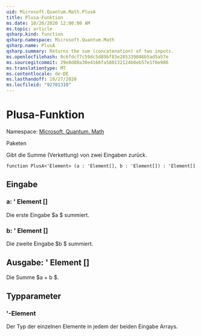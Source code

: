```yaml
---
uid: Microsoft.Quantum.Math.PlusA
title: Plusa-Funktion
ms.date: 10/26/2020 12:00:00 AM
ms.topic: article
qsharp.kind: function
qsharp.namespace: Microsoft.Quantum.Math
qsharp.name: PlusA
qsharp.summary: Returns the sum (concatenation) of two inputs.
ms.openlocfilehash: 0c6fdcf7c59dc5d89bf83e285339046b5ad5a57e
ms.sourcegitcommit: 29e0d88a30e4166fa580132124b0eb57e1f0e986
ms.translationtype: MT
ms.contentlocale: de-DE
ms.lasthandoff: 10/27/2020
ms.locfileid: "92701310"
---
```

# <a name="plusa-function"></a>Plusa-Funktion

Namespace: [Microsoft. Quantum. Math](xref:Microsoft.Quantum.Math)

Paketen [](https://nuget.org/packages/)


Gibt die Summe (Verkettung) von zwei Eingaben zurück.

```qsharp
function PlusA<'Element> (a : 'Element[], b : 'Element[]) : 'Element[]
```


## <a name="input"></a>Eingabe

### <a name="a--element"></a>a: ' Element []

Die erste Eingabe $a $ summiert.


### <a name="b--element"></a>b: ' Element []

Die zweite Eingabe $b $ summiert.



## <a name="output--element"></a>Ausgabe: ' Element []

Die Summe $a + b $.

## <a name="type-parameters"></a>Typparameter

### <a name="element"></a>'-Element

Der Typ der einzelnen Elemente in jedem der beiden Eingabe Arrays.
